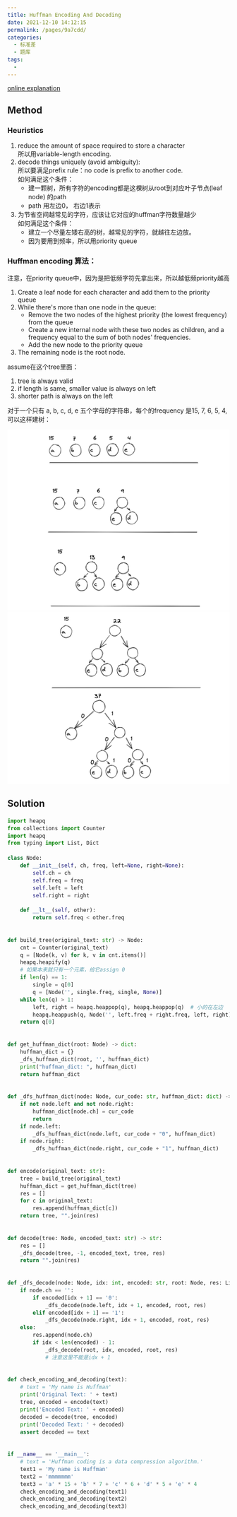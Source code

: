 ```yaml
---
title: Huffman Encoding And Decoding
date: 2021-12-10 14:12:15
permalink: /pages/9a7cdd/
categories:
  - 标准差
  - 题库
tags:
  - 
---
```

[online explanation](https://www.techiedelight.com/huffman-coding/)

## Method
### Heuristics
1. reduce the amount of space required to store a character   
所以用variable-length encoding.
2. decode things uniquely (avoid ambiguity):   
所以要满足prefix rule：no code is prefix to another code.   
如何满足这个条件：
    - 建一颗树，所有字符的encoding都是这棵树从root到对应叶子节点(leaf node) 的path
    - path 用左边0， 右边1表示
3. 为节省空间越常见的字符，应该让它对应的huffman字符数量越少  
如何满足这个条件：  
    - 建立一个尽量左矮右高的树，越常见的字符，就越往左边放。
    - 因为要用到频率，所以用priority queue
    

### Huffman encoding 算法：
注意，在priority queue中，因为是把低频字符先拿出来，所以越低频priority越高
1. Create a leaf node for each character and add them to the priority queue
2. While there's more than one node in the queue:
    - Remove the two nodes of the highest priority (the lowest frequency) from the queue
    - Create a new internal node with these two nodes as children, and a frequency equal to the sum of both nodes' frequencies.
    - Add the new node to the priority queue
3. The remaining node is the root node.

assume在这个tree里面：
1. tree is always valid
2. if length is same, smaller value is always on left
3. shorter path is always on the left

对于一个只有 a, b, c, d, e 五个字母的字符串，每个的frequency 是15, 7, 6, 5, 4, 可以这样建树：

![](https://raw.githubusercontent.com/emmableu/image/master/202209032306358.png)
![](https://raw.githubusercontent.com/emmableu/image/master/202209032307235.png)


## Solution
```python
import heapq
from collections import Counter
import heapq
from typing import List, Dict

class Node:
    def __init__(self, ch, freq, left=None, right=None):
        self.ch = ch
        self.freq = freq
        self.left = left
        self.right = right

    def __lt__(self, other):
        return self.freq < other.freq


def build_tree(original_text: str) -> Node:
    cnt = Counter(original_text)
    q = [Node(k, v) for k, v in cnt.items()]
    heapq.heapify(q)
    # 如果本来就只有一个元素，给它assign 0
    if len(q) == 1:
        single = q[0]
        q = [Node('', single.freq, single, None)]
    while len(q) > 1:
        left, right = heapq.heappop(q), heapq.heappop(q)  # 小的在左边
        heapq.heappush(q, Node('', left.freq + right.freq, left, right))
    return q[0]


def get_huffman_dict(root: Node) -> dict:
    huffman_dict = {}
    _dfs_huffman_dict(root, '', huffman_dict)
    print("huffman_dict: ", huffman_dict)
    return huffman_dict


def _dfs_huffman_dict(node: Node, cur_code: str, huffman_dict: dict) -> None:
    if not node.left and not node.right:
        huffman_dict[node.ch] = cur_code
        return
    if node.left:
        _dfs_huffman_dict(node.left, cur_code + "0", huffman_dict)
    if node.right:
        _dfs_huffman_dict(node.right, cur_code + "1", huffman_dict)


def encode(original_text: str):
    tree = build_tree(original_text)
    huffman_dict = get_huffman_dict(tree)
    res = []
    for c in original_text:
        res.append(huffman_dict[c])
    return tree, "".join(res)


def decode(tree: Node, encoded_text: str) -> str:
    res = []
    _dfs_decode(tree, -1, encoded_text, tree, res)
    return "".join(res)


def _dfs_decode(node: Node, idx: int, encoded: str, root: Node, res: List):
    if node.ch == '':
        if encoded[idx + 1] == '0':
            _dfs_decode(node.left, idx + 1, encoded, root, res)
        elif encoded[idx + 1] == '1':
            _dfs_decode(node.right, idx + 1, encoded, root, res)
    else:
        res.append(node.ch)
        if idx < len(encoded) - 1:
            _dfs_decode(root, idx, encoded, root, res)
            # 注意这里不能是idx + 1


def check_encoding_and_decoding(text):
    # text = 'My name is Huffman'
    print('Original Text: ' + text)
    tree, encoded = encode(text)
    print('Encoded Text: ' + encoded)
    decoded = decode(tree, encoded)
    print('Decoded Text: ' + decoded)
    assert decoded == text


if __name__ == '__main__':
    # text = 'Huffman coding is a data compression algorithm.'
    text1 = 'My name is Huffman'
    text2 = 'mmmmmmm'
    text3 = 'a' * 15 + 'b' * 7 + 'c' * 6 + 'd' * 5 + 'e' * 4
    check_encoding_and_decoding(text1)
    check_encoding_and_decoding(text2)
    check_encoding_and_decoding(text3)
```
